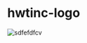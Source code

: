 # hwtinc-logo
![sdfefdfcv](https://user-images.githubusercontent.com/67922506/102703379-df715580-4222-11eb-83d4-e2403c79c5f6.png)
